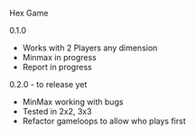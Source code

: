 Hex Game

0.1.0
- Works with 2 Players any dimension
- Minmax in progress
- Report in progress

0.2.0 - to release yet
- MinMax working with bugs
- Tested in 2x2, 3x3
- Refactor gameloops to allow who plays first